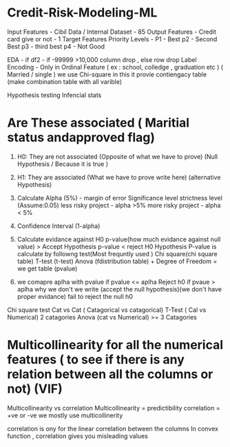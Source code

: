# Credit-Risk-Modeling-ML

Input Features - Cibil Data / Internal Dataset - 85
Output Features - Credit card give or not - 1 Target Features 
Priority Levels - P1 - Best 
                  p2 - Second Best 
                  p3 - third best 
                  p4 - Not Good


 EDA - if df2 - if -99999 >10,000 column drop , else row drop
 Label Encoding - Only in Ordinal Feature ( ex : school, colledge , graduation etc )
                  ( Married / single ) we use Chi-square in this it provie contiengacy table (make combination table with all varible)


 Hypothesis testing
 Infencial stats

# Are These associated ( Maritial status andapproved flag)
  1. H0: They are not associated (Opposite of what we have to prove)
  (Null Hypothesis / Because it is true )

  2. H1: They are associated (What we have to prove write here)
  (alternative Hypothesis)

  3. Calculate Alpha (5%) - margin of error
       Significance level
       strictness level (Assume:0.05)
       less risky project - alpha >5%
       more risky project - alpha < 5%

  4. Confidence Interval
       (1-alpha) 
       
  5. Calculate evidance against H0 
   p-value(how much evidance against null value) > Accept Hypothesis 
   p-value < reject H0 Hypothesis
   P-value is calculate by followng test(Most frequntly used )
   Chi square(chi square table)
   T-test (t-test)
   Anova (fdistribution table)
    +
   Degree of Freedom 
   = we get table (pvalue)
 6. we comapre aplha with pvalue
      if pvalue  <= aplha
            Reject h0
      if pvaue > aplha
            why we don't we write (accept the null hypothesis)(we don't have proper evidance)
            fail to reject the null h0



 Chi square test Cat vs Cat ( Catagorical vs catagorical)
 T-Test ( Cal vs Numerical)      2 catagories
 Anova (cat vs Numerical)   >= 3 Catagories



 # Multicollinearity for all the numerical features ( to see if there is any relation between all the columns or not) (VIF)

  Multicollinearity vs correlation 
  Multicollinearity = predictibility
  correlation = +ve or -ve
  we mostly use multicollinerity 

  correlation is ony for the linear correlation between the columns 
  In convex function , correlation gives you misleading values  
  
  
  
 





  
